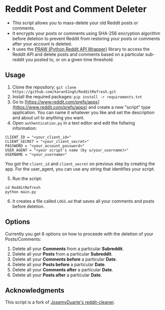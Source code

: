 # Reddit Post and Comment Deleter

- This script allows you to mass-delete your old Reddit posts or comments.
- It encrypts your posts or comments using SHA-256 encryption algorithm before deletion to prevent Reddit from restoring your posts or comments after your account is deleted.
- It uses the [PRAW (Python Reddit API Wrapper)](https://github.com/praw-dev/praw) library to access the Reddit API and delete posts and comments based on a particular sub-reddit you posted to, or on a given time threshold.

## Usage

1. Clone the repository: `git clone https://github.com/karan51ngh/RedditRefresh.git`
2. Install the required packages: `pip install -r requirements.txt`
3. Go to [https://www.reddit.com/prefs/apps](https://www.reddit.com/prefs/apps) and create a new "script" type
   application. You can name it whatever you like and set the description and about url to anything you want.
4. Open `authentication.py` in a text editor and edit the follwing information:

```
CLIENT_ID = "<your_client_id>"
CLIENT_SECRET = "<your_client_secret>"
PASSWORD = "<your_account_password>"
USER_AGENT = "<your script's name (by u/your_username)>"
USERNAME = "<your_username>"
```

You got the `client_id` and `client_secret` on previous step by creating the app. For the user_agent, you can use any
string that identifies your script.

5. Run the script:

```shell
cd RedditRefresh
python main.py
```
6. It creates a file called `LOGS.md` that saves all your comments and posts before deletion.

## Options

Currently you get 6 options on how to proceede with the deletion of your Posts/Comments:

1. Delete all your **Comments** from a particular **Subreddit**.
2. Delete all your **Posts** from a particular **Subreddit**.
3. Delete all your **Comments before** a particular **Date**.
4. Delete all your **Posts before** a particular **Date**.
5. Delete all your **Comments after** a particular **Date**.
6. Delete all your **Posts after** a particular **Date**.

## Acknowledgments
This script is a fork of [JosemyDuarte's reddit-cleaner](https://github.com/JosemyDuarte/reddit-cleaner).